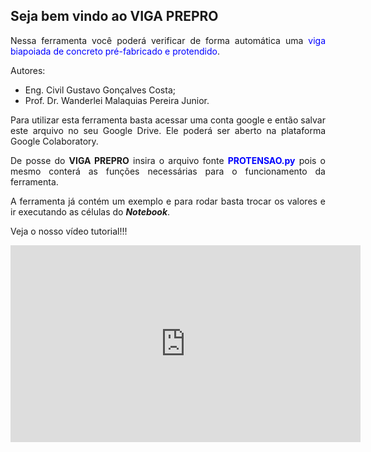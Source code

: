 ## Seja bem vindo ao VIGA PREPRO

<p align="justify">Nessa ferramenta você poderá verificar de forma automática uma <font color="blue">viga biapoiada de concreto pré-fabricado e protendido</font>.</p>

Autores:

<ul>
  <li>Eng. Civil Gustavo Gonçalves Costa;</li>
  <li>Prof. Dr. Wanderlei Malaquias Pereira Junior.</li>
</ul>

<p align="justify">Para utilizar esta ferramenta basta acessar uma conta google e então salvar este arquivo no seu Google Drive. Ele poderá ser aberto na plataforma Google Colaboratory. </p>

<p align="justify">De posse do <b>VIGA PREPRO</b> insira o arquivo fonte <b><font color="blue">PROTENSAO.py</font></b> pois o mesmo conterá as funções necessárias para o funcionamento da ferramenta.</p>

<p align="justify">A ferramenta já contém um exemplo e para rodar basta trocar os valores e ir executando as células do <i><b>Notebook</b></i>. 
</p>

<p align="justify">Veja o nosso vídeo tutorial!!!</p>

<iframe width="560" height="315" src="https://www.youtube.com/embed/U6g7tYDxNvM" title="YouTube video player" frameborder="0" allow="accelerometer; autoplay; clipboard-write; encrypted-media; gyroscope; picture-in-picture" allowfullscreen></iframe>
